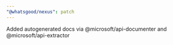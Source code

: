 ```yaml
---
"@whatsgood/nexus": patch
---
```


Added autogenerated docs via @microsoft/api-documenter and @microsoft/api-extractor
